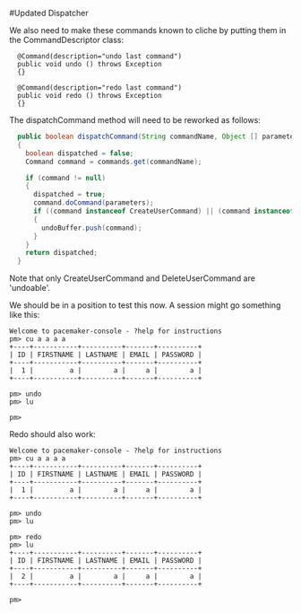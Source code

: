 #Updated Dispatcher

We also need to make these commands known to cliche by putting them in the CommandDescriptor class:

~~~
  @Command(description="undo last command")
  public void undo () throws Exception
  {}
  
  @Command(description="redo last command")
  public void redo () throws Exception
  {}
~~~

The dispatchCommand method will need to be reworked as follows:

~~~java
  public boolean dispatchCommand(String commandName, Object [] parameters) throws Exception
  {
    boolean dispatched = false;
    Command command = commands.get(commandName);

    if (command != null)
    { 
      dispatched = true;
      command.doCommand(parameters);
      if ((command instanceof CreateUserCommand) || (command instanceof DeleteUserCommand))
      {
        undoBuffer.push(command);
      }
    }
    return dispatched;
  }
~~~

Note that only CreateUserCommand and DeleteUserCommand are 'undoable'.

We should be in a position to test this now. A session might go something like this:

~~~
Welcome to pacemaker-console - ?help for instructions
pm> cu a a a a
+----+-----------+----------+-------+----------+
| ID | FIRSTNAME | LASTNAME | EMAIL | PASSWORD |
+----+-----------+----------+-------+----------+
|  1 |         a |        a |     a |        a |
+----+-----------+----------+-------+----------+

pm> undo
pm> lu

pm> 
~~~

Redo should also work:

~~~
Welcome to pacemaker-console - ?help for instructions
pm> cu a a a a
+----+-----------+----------+-------+----------+
| ID | FIRSTNAME | LASTNAME | EMAIL | PASSWORD |
+----+-----------+----------+-------+----------+
|  1 |         a |        a |     a |        a |
+----+-----------+----------+-------+----------+

pm> undo
pm> lu

pm> redo
pm> lu
+----+-----------+----------+-------+----------+
| ID | FIRSTNAME | LASTNAME | EMAIL | PASSWORD |
+----+-----------+----------+-------+----------+
|  2 |         a |        a |     a |        a |
+----+-----------+----------+-------+----------+

pm> 
~~~
